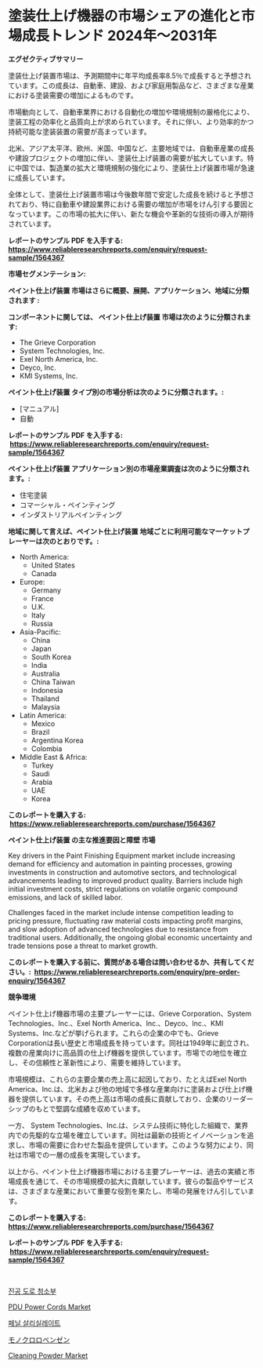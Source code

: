<p><h1>塗装仕上げ機器の市場シェアの進化と市場成長トレンド 2024年～2031年</h1></p><p><strong>エグゼクティブサマリー</strong></p>
<p><p>塗装仕上げ装置市場は、予測期間中に年平均成長率8.5％で成長すると予想されています。この成長は、自動車、建設、および家庭用製品など、さまざまな産業における塗装需要の増加によるものです。</p><p>市場動向として、自動車業界における自動化の増加や環境規制の厳格化により、塗装工程の効率化と品質向上が求められています。それに伴い、より効率的かつ持続可能な塗装装置の需要が高まっています。</p><p>北米、アジア太平洋、欧州、米国、中国など、主要地域では、自動車産業の成長や建設プロジェクトの増加に伴い、塗装仕上げ装置の需要が拡大しています。特に中国では、製造業の拡大と環境規制の強化により、塗装仕上げ装置市場が急速に成長しています。</p><p>全体として、塗装仕上げ装置市場は今後数年間で安定した成長を続けると予想されており、特に自動車や建設業界における需要の増加が市場をけん引する要因となっています。この市場の拡大に伴い、新たな機会や革新的な技術の導入が期待されています。</p></p>
<p><strong>レポートのサンプル PDF を入手する: <a href="https://www.reliableresearchreports.com/enquiry/request-sample/1564367">https://www.reliableresearchreports.com/enquiry/request-sample/1564367</a></strong></p>
<p><strong>市場セグメンテーション:</strong></p>
<p><strong> ペイント仕上げ装置 市場はさらに概要、展開、アプリケーション、地域に分類されます :</strong></p>
<p><strong>コンポーネントに関しては、 ペイント仕上げ装置 市場は次のように分類されます: &nbsp;</strong></p>
<p><ul><li>The Grieve Corporation</li><li>System Technologies, Inc.</li><li>Exel North America, Inc.</li><li>Deyco, Inc.</li><li>KMI Systems, Inc.</li></ul></p>
<p><strong> ペイント仕上げ装置 タイプ別の市場分析は次のように分類されます。:</strong></p>
<p><ul><li>[マニュアル]</li><li>自動</li></ul></p>
<p><strong>レポートのサンプル PDF を入手する: &nbsp;<a href="https://www.reliableresearchreports.com/enquiry/request-sample/1564367">https://www.reliableresearchreports.com/enquiry/request-sample/1564367</a></strong></p>
<p><strong> ペイント仕上げ装置 アプリケーション別の市場産業調査は次のように分類されます。:</strong></p>
<p><ul><li>住宅塗装</li><li>コマーシャル・ペインティング</li><li>インダストリアルペインティング</li></ul></p>
<p><strong>地域に関して言えば、ペイント仕上げ装置 地域ごとに利用可能なマーケットプレーヤーは次のとおりです。:</strong></p>
<p><ul>
    <li>
        North America:
        <ul>
            <li>United States</li>
            <li>Canada</li>
        </ul>
    </li>
    <li>
        Europe:
        <ul>
            <li>Germany</li>
            <li>France</li>
            <li>U.K.</li>
            <li>Italy</li>
            <li>Russia</li>
        </ul>
    </li>
    <li>
        Asia-Pacific:
        <ul>
            <li>China</li>
            <li>Japan</li>
            <li>South Korea</li>
            <li>India</li>
            <li>Australia</li>
            <li>China Taiwan</li>
            <li>Indonesia</li>
            <li>Thailand</li>
            <li>Malaysia</li>
        </ul>
    </li>
    <li>
        Latin America:
        <ul>
            <li>Mexico</li>
            <li>Brazil</li>
            <li>Argentina Korea</li>
            <li>Colombia</li>
        </ul>
    </li>
    <li>
        Middle East & Africa:
        <ul>
            <li>Turkey</li>
            <li>Saudi</li>
            <li>Arabia</li>
            <li>UAE</li>
            <li>Korea</li>
        </ul>
    </li>
    </ul></p>
<p><strong>このレポートを購入する: &nbsp;<a href="https://www.reliableresearchreports.com/purchase/1564367">https://www.reliableresearchreports.com/purchase/1564367</a></strong></p>
<p><strong>ペイント仕上げ装置 の主な推進要因と障壁 市場</strong></p>
<p><p>Key drivers in the Paint Finishing Equipment market include increasing demand for efficiency and automation in painting processes, growing investments in construction and automotive sectors, and technological advancements leading to improved product quality. Barriers include high initial investment costs, strict regulations on volatile organic compound emissions, and lack of skilled labor.</p><p>Challenges faced in the market include intense competition leading to pricing pressure, fluctuating raw material costs impacting profit margins, and slow adoption of advanced technologies due to resistance from traditional users. Additionally, the ongoing global economic uncertainty and trade tensions pose a threat to market growth.</p></p>
<p><strong>このレポートを購入する前に、質問がある場合は問い合わせるか、共有してください。:&nbsp; <a href="https://www.reliableresearchreports.com/enquiry/pre-order-enquiry/1564367">https://www.reliableresearchreports.com/enquiry/pre-order-enquiry/1564367</a></strong></p>
<p><strong>競争環境</strong></p>
<p><p>ペイント仕上げ機器市場の主要プレーヤーには、Grieve Corporation、System Technologies、Inc.、Exel North America、Inc.、Deyco、Inc.、KMI Systems、Inc.などが挙げられます。これらの企業の中でも、Grieve Corporationは長い歴史と市場成長を持っています。同社は1949年に創立され、複数の産業向けに高品質の仕上げ機器を提供しています。市場での地位を確立し、その信頼性と革新性により、需要を維持しています。</p><p>市場規模は、これらの主要企業の売上高に起因しており、たとえばExel North America、Inc.は、北米および他の地域で多様な産業向けに塗装および仕上げ機器を提供しています。その売上高は市場の成長に貢献しており、企業のリーダーシップのもとで堅調な成績を収めています。</p><p>一方、 System Technologies、Inc.は、システム技術に特化した組織で、業界内での先駆的な立場を確立しています。同社は最新の技術とイノベーションを追求し、市場の需要に合わせた製品を提供しています。このような努力により、同社は市場での一層の成長を実現しています。</p><p>以上から、ペイント仕上げ機器市場における主要プレーヤーは、過去の実績と市場成長を通じて、その市場規模の拡大に貢献しています。彼らの製品やサービスは、さまざまな産業において重要な役割を果たし、市場の発展をけん引しています。</p></p>
<p><strong>このレポートを購入する: &nbsp; <a href="https://www.reliableresearchreports.com/purchase/1564367">https://www.reliableresearchreports.com/purchase/1564367</a></strong></p>
<p><strong>レポートのサンプル PDF を入手する: &nbsp;<a href="https://www.reliableresearchreports.com/enquiry/request-sample/1564367">https://www.reliableresearchreports.com/enquiry/request-sample/1564367</a></strong><strong></strong></p>
<p>&nbsp;</p>
<p><p><a href="https://github.com/vdhdwjyp90142/Market-Research-Report-List-1/blob/main/44898775739.md">진공 도로 청소부</a></p><p><a href="https://github.com/mharielmesa/Market-Research-Report-List-2/blob/main/pdu-power-cords-market.md">PDU Power Cords Market</a></p><p><a href="https://github.com/OwenHamiytll568745/Market-Research-Report-List-1/blob/main/14908655740.md">페닐 살리실레이트</a></p><p><a href="https://github.com/sghwr779811674/Market-Research-Report-List-1/blob/main/68143156413.md">モノクロロベンゼン</a></p><p><a href="https://github.com/dringals/Market-Research-Report-List-3/blob/main/cleaning-powder-market.md">Cleaning Powder Market</a></p></p>